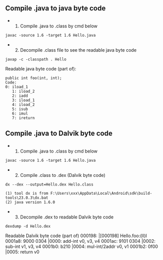 ## Compile .java to java byte code

* 1. Compile .java to .class by cmd below

```
javac -source 1.6 -target 1.6 Hello.java
```

* 2. Decompile .class file to see the readable java byte code

```
javap -c -classpath . Hello
```

Readable java byte code (part of):

    public int foo(int, int);
    Code:
    0: iload_1
       1: iload_2
       2: iadd
       3: iload_1
       4: iload_2
       5: isub
       6: imul
       7: ireturn


## Compile .java to Dalvik byte code

* 1. Compile .java to .class by cmd below

```
javac -source 1.6 -target 1.6 Hello.java
```

* 2. Compile .class to .dex (Dalvik byte code)

```
dx --dex --output=Hello.dex Hello.class
```

    (1) tool dx is from F:\Users\xxx\AppData\Local\Android\sdk\build-tools\23.0.3\dx.bat
    (2) java version 1.6.0

* 3. Decompile .dex to readable Dalvik byte code

```
dexdump -d Hello.dex
```
Readable Dalvik byte code (part of)
    000198:                                        |[000198] Hello.foo:(II)I
    0001a8: 9000 0304                              |0000: add-int v0, v3, v4
    0001ac: 9101 0304                              |0002: sub-int v1, v3, v4
    0001b0: b210                                   |0004: mul-int/2addr v0, v1
    0001b2: 0f00                                   |0005: return v0